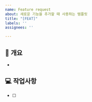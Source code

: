 ```yaml
---
name: Feature request
about: 새로운 기능을 추가할 때 사용하는 템플릿
title: "[FEAT]"
labels: ''
assignees: ''

---
```


## 📌 개요 <!-- Issue내용에 대해 축약해서 적어주세요. -->
- 

## 💻 작업사항 <!-- Issue내용에 대해 상세설명이 필요하다면 이 부분에 기재 해주세요. -->
- [ ]
